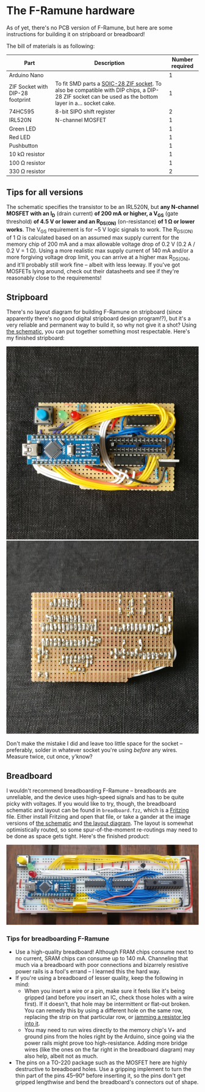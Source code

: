 # The F-Ramune hardware

As of yet, there's no PCB version of F-Ramune, but here are some instructions for building it on stripboard or breadboard!

The bill of materials is as following:

| Part                             | Description               | Number required |
| ----------------------------     | ------------------------- | --------------- |
| Arduino Nano                     |                           | 1               |
| ZIF Socket with DIP-28 footprint | To fit SMD parts a [SOIC-28 ZIF socket](https://www.adafruit.com/product/1281). To also be compatible with DIP chips, a DIP-28 ZIF socket can be used as the bottom layer in a… socket cake. | 1
| 74HC595                          | 8-bit SIPO shift register | 2               |
| IRL520N                          | N-channel MOSFET          | 1               |
| Green LED                        |                           | 1               |
| Red LED                          |                           | 1               |
| Pushbutton                       |                           | 1               |
| 10 kΩ resistor                   |                           | 1               |
| 100 Ω resistor                   |                           | 1               |
| 330 Ω resistor                   |                           | 2               |

## Tips for all versions

The schematic specifies the transistor to be an IRL520N, but **any N-channel MOSFET with an I<sub>D</sub>** (drain current) **of 200 mA or higher, a V<sub>GS</sub>** (gate threshold) **of 4.5 V or lower and an R<sub>DS(ON)</sub>** (on-resistance) **of 1 Ω or lower works**. The V<sub>GS</sub> requirement is for ~5 V logic signals to work. The R<sub>DS(ON)</sub> of 1 Ω is calculated based on an assumed max supply current for the memory chip of 200 mA and a max allowable voltage drop of 0.2 V (0.2 A / 0.2 V = 1 Ω). Using a more realistic max supply current of 140 mA and/or a more forgiving voltage drop limit, you can arrive at a higher max R<sub>DS(ON)</sub>, and it'll probably still work fine – albeit with less leeway. If you've got MOSFETs lying around, check out their datasheets and see if they're reasonably close to the requirements!

<!-- For the eventual PCB version:
## PCB

### Tips for the PCB version

* The schematic specifies an 18.432 MHz crystal, but if you've got a 16 MHz crystal lying around, you can use that – it'll just make the serial communication less reliable (0% timing error for 18.432 MHz vs. ~3.5% error for 16). This might still work fine, but it's possible it'll cause trouble with some serial adapters. 
-->

## Stripboard

There's no layout diagram for building F-Ramune on stripboard (since apparently there's no good digital stripboard design program!?), but it's a very reliable and permanent way to build it, so why not give it a shot? Using [the schematic](breadboard-schematic.png), you can put together something most respectable. Here's my finished stripboard:

![Stripboard front](stripboard/front.jpg)  
![Stripboard back](stripboard/back.jpg)  

Don't make the mistake I did and leave too little space for the socket – preferably, solder in whatever socket you're using *before* any wires. Measure twice, cut once, y'know?

## Breadboard

I wouldn't recommend breadboarding F-Ramune – breadboards are unreliable, and the device uses high-speed signals and has to be quite picky with voltages. If you would like to try, though, the breadboard schematic and layout can be found in `breadboard.fzz`, which is a [Fritzing](http://fritzing.org/) file. Either install Fritzing and open that file, or take a gander at the image versions of [the schematic](breadboard-schematic.png) and [the layout diagram](breadboard.png). The layout is somewhat optimistically routed, so some spur-of-the-moment re-routings may need to be done as space gets tight. Here's the finished product:

![Routed breadboard](breadboard/front.jpg)

### Tips for breadboarding F-Ramune

* Use a high-quality breadboard! Although FRAM chips consume next to no current, SRAM chips can consume up to 140 mA. Channeling that much via a breadboard with poor connections and bizarrely resistive power rails is a fool's errand – I learned this the hard way.
* If you're using a breadboard of lesser quality, keep the following in mind:
    * When you insert a wire or a pin, make sure it feels like it's being gripped (and before you insert an IC, check those holes with a wire first). If it doesn't, that hole may be intermittent or flat-out broken. You can remedy this by using a different hole on the same row, replacing the strip on that particular row, or [jamming a resistor leg into it](https://twitter.com/obskyr/status/1096047043683012609).
    * You may need to run wires directly to the memory chip's V+ and ground pins from the holes right by the Arduino, since going via the power rails might prove too high-resistance. Adding more bridge wires (like the ones on the far right in the breadboard diagram) may also help, albeit not as much.
* The pins on a TO-220 package such as the MOSFET here are highly destructive to breadboard holes. Use a gripping implement to turn the thin part of the pins 45–90° before inserting it, so the pins don't get gripped lengthwise and bend the breadboard's connectors out of shape.
